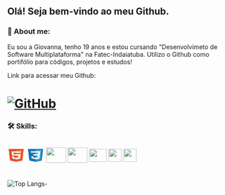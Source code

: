 ## Olá! Seja bem-vindo ao meu Github.

### 📝 About me:

Eu sou a Giovanna, tenho 19 anos e estou cursando "Desenvolvimeto de Software Multiplataforma" na Fatec-Indaiatuba. 
Utilizo o Github como portifólio para códigos, projetos e estudos!

Link para acessar meu Github: 

# [![GitHub](https://img.shields.io/badge/GitHub-GiovannaCReduzino-181717?style=for-the-badge&logo=github)](https://github.com/GiovannaCReduzino)

### 🛠️ Skills:

<div style="display: inline_block"><br>
  
  <img align="center" alt="" height="30" width="40" src="https://raw.githubusercontent.com/devicons/devicon/master/icons/html5/html5-original.svg">
  <img align="center" alt="" height="30" width="40" src="https://raw.githubusercontent.com/devicons/devicon/master/icons/css3/css3-original.svg">
  
  <img align="center" alt="" height="35" width="45" src="https://cdn.jsdelivr.net/gh/devicons/devicon/icons/bootstrap/bootstrap-original.svg" />
  <img align="center" alt="" height="35" width="45" src="https://cdn.jsdelivr.net/gh/devicons/devicon/icons/canva/canva-original.svg" />
  <img align="center" alt="" height="30" width="40" src="https://cdn.jsdelivr.net/gh/devicons/devicon/icons/figma/figma-original.svg" />

  <img align="center" alt="" height="30" width="30" src="https://www.python.org/static/favicon.ico" />
  
  <img align="center" alt="" height="30" width="30" src="https://upload.wikimedia.org/wikipedia/commons/6/6a/JavaScript-logo.png" />

</div>

#

![Top Langs](https://github-readme-stats.vercel.app/api/top-langs/?username=GiovannaCReduzino&hide_progress=true)- 

